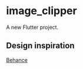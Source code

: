 # image_clipper

A new Flutter project.

## Design inspiration
[Behance](https://www.behance.net/gallery/88805801/Photo-Sharing-App-Ux-Case-Study?tracking_source=search%7Capp)